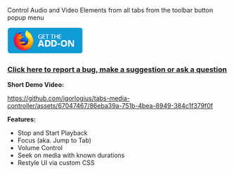 Control Audio and Video Elements from all tabs from the toolbar button popup menu

[![](https://raw.githubusercontent.com/igorlogius/igorlogius/main/geFxAddon.png)](https://addons.mozilla.org/firefox/addon/tabs-media-controller/)

### [Click here to report a bug, make a suggestion or ask a question](https://github.com/igorlogius/igorlogius/issues/new/choose)

<b>Short Demo Video:</b>

https://github.com/igorlogius/tabs-media-controller/assets/67047467/86eba39a-751b-4bea-8949-384c1f379f0f

<b>Features:</b>
<ul>
  <li>Stop and Start Playback</li>
  <li>Focus (aka. Jump to Tab)</li>
  <li>Volume Control</li>
  <li>Seek on media with known durations</li>
  <li>Restyle UI via custom CSS</li>
</ul>
